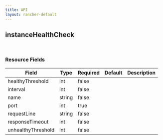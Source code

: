 ```yaml
---
title: API
layout: rancher-default
---
```


## instanceHealthCheck




​​
### Resource Fields

Field | Type | Required | Default | Description
---|---|---|---|---
healthyThreshold | int | false | <no value> | 
interval | int | false | <no value> | 
name | string | false | <no value> | 
port | int | true | <no value> | 
requestLine | string | false | <no value> | 
responseTimeout | int | false | <no value> | 
unhealthyThreshold | int | false | <no value> | 

